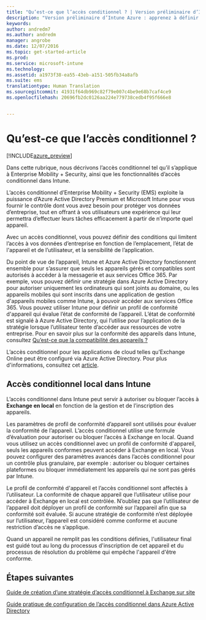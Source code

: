 ```yaml
---
title: "Qu’est-ce que l’accès conditionnel ? | Version préliminaire d’Intune Azure | Microsoft Docs"
description: "Version préliminaire d’Intune Azure : apprenez à définir les conditions que les utilisateurs et appareils doivent respecter pour accéder aux ressources d’entreprise dans la version préliminaire de Microsoft Intune Azure."
keywords: 
author: andredm7
ms.author: andredm
manager: angrobe
ms.date: 12/07/2016
ms.topic: get-started-article
ms.prod: 
ms.service: microsoft-intune
ms.technology: 
ms.assetid: a1973f38-ea55-43eb-a151-505fb34a8afb
ms.suite: ems
translationtype: Human Translation
ms.sourcegitcommit: 41931f64db969c82f79e007c4be9e68b7caf4ce9
ms.openlocfilehash: 20696fb2dc0126aa224e779738cedb4f95f666e8


---
```


# <a name="what-is-conditional-access"></a>Qu’est-ce que l’accès conditionnel ?


[!INCLUDE[azure_preview](../includes/azure_preview.md)]


Dans cette rubrique, nous décrivons l’accès conditionnel tel qu’il s’applique à Enterprise Mobility + Security, ainsi que les fonctionnalités d’accès conditionnel dans Intune.

L’accès conditionnel d’Enterprise Mobility + Security (EMS) exploite la puissance d’Azure Active Directory Premium et Microsoft Intune pour vous fournir le contrôle dont vous avez besoin pour protéger vos données d’entreprise, tout en offrant à vos utilisateurs une expérience qui leur permettra d’effectuer leurs tâches efficacement à partir de n’importe quel appareil.

Avec un accès conditionnel, vous pouvez définir des conditions qui limitent l’accès à vos données d’entreprise en fonction de l’emplacement, l’état de l'appareil et de l’utilisateur, et la sensibilité de l’application.

Du point de vue de l’appareil, Intune et Azure Active Directory fonctionnent ensemble pour s’assurer que seuls les appareils gérés et compatibles sont autorisés à accéder à la messagerie et aux services Office 365. Par exemple, vous pouvez définir une stratégie dans Azure Active Directory pour autoriser uniquement les ordinateurs qui sont joints au domaine, ou les appareils mobiles qui sont inscrits dans une application de gestion d'appareils mobiles comme Intune, à pouvoir accéder aux services Office 365. Vous pouvez utiliser Intune pour définir un profil de conformité d'appareil qui évalue l’état de conformité de l’appareil. L’état de conformité est signalé à Azure Active Directory, qui l’utilise pour l’application de la stratégie lorsque l’utilisateur tente d’accéder aux ressources de votre entreprise. Pour en savoir plus sur la conformité des appareils dans Intune, consultez [Qu’est-ce que la compatibilité des appareils ?](/intune-azure/set-device-compliance/what-is-device-compliance)

L’accès conditionnel pour les applications de cloud telles qu’Exchange Online peut être configuré via Azure Active Directory. Pour plus d'informations, consultez cet [article](https://docs.microsoft.com/en-us/azure/active-directory/active-directory-conditional-access-azure-portal).

## <a name="on-premises-conditional-access-in-intune"></a>Accès conditionnel local dans Intune

L’accès conditionnel dans Intune peut servir à autoriser ou bloquer l’accès à **Exchange en local** en fonction de la gestion et de l’inscription des appareils.

Les paramètres de profil de conformité d’appareil sont utilisés pour évaluer la conformité de l’appareil. L’accès conditionnel utilise une formule d’évaluation pour autoriser ou bloquer l’accès à Exchange en local. Quand vous utilisez un accès conditionnel avec un profil de conformité d'appareil, seuls les appareils conformes peuvent accéder à Exchange en local. Vous pouvez configurer des paramètres avancés dans l’accès conditionnel pour un contrôle plus granulaire, par exemple : autoriser ou bloquer certaines plateformes ou bloquer immédiatement les appareils qui ne sont pas gérés par Intune.

Le profil de conformité d'appareil et l’accès conditionnel sont affectés à l’utilisateur. La conformité de chaque appareil que l’utilisateur utilise pour accéder à Exchange en local est contrôlée. N’oubliez pas que l’utilisateur de l’appareil doit déployer un profil de conformité sur l’appareil afin que sa conformité soit évaluée. Si aucune stratégie de conformité n’est déployée sur l’utilisateur, l’appareil est considéré comme conforme et aucune restriction d’accès ne s’applique.

Quand un appareil ne remplit pas les conditions définies, l'utilisateur final est guidé tout au long du processus d'inscription de cet appareil et du processus de résolution du problème qui empêche l'appareil d'être conforme.

## <a name="next-steps"></a>Étapes suivantes

[Guide de création d’une stratégie d’accès conditionnel à Exchange sur site](create-conditional-access-policy-for-exchange-on-premises.md)

[Guide pratique de configuration de l’accès conditionnel dans Azure Active Directory](https://docs.microsoft.com/en-us/azure/active-directory/active-directory-conditional-access-azure-portal)



<!--HONumber=Feb17_HO1-->


